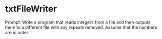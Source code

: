 # txtFileWriter
Prompt: Write a program that reads integers from a file and then outputs them to a different file with any repeats removed. Assume that the numbers are in order.
